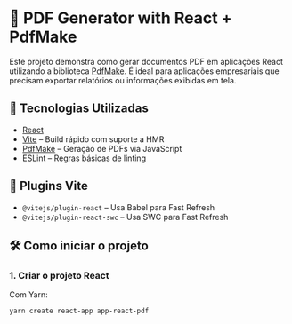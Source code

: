# 📄 PDF Generator with React + PdfMake

Este projeto demonstra como gerar documentos PDF em aplicações React utilizando a biblioteca [PdfMake](https://pdfmake.github.io/docs/). É ideal para aplicações empresariais que precisam exportar relatórios ou informações exibidas em tela.

## 🚀 Tecnologias Utilizadas

- [React](https://reactjs.org/)
- [Vite](https://vitejs.dev/) – Build rápido com suporte a HMR
- [PdfMake](https://pdfmake.github.io/docs/) – Geração de PDFs via JavaScript
- ESLint – Regras básicas de linting

## 🔌 Plugins Vite

- `@vitejs/plugin-react` – Usa Babel para Fast Refresh
- `@vitejs/plugin-react-swc` – Usa SWC para Fast Refresh

## 🛠️ Como iniciar o projeto

### 1. Criar o projeto React

Com Yarn:
```bash
yarn create react-app app-react-pdf


